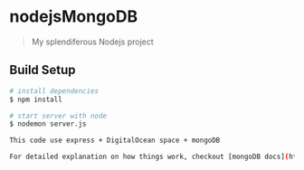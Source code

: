 # nodejsMongoDB

> My splendiferous Nodejs project

## Build Setup

``` bash
# install dependencies
$ npm install

# start server with node
$ nodemon server.js

This code use express + DigitalOcean space + mongoDB

For detailed explanation on how things work, checkout [mongoDB docs](https://www.mongodb.com/), [nodeJs docs](https://nodejs.org/) and [mongoose docs](https://mongoosejs.com/).
